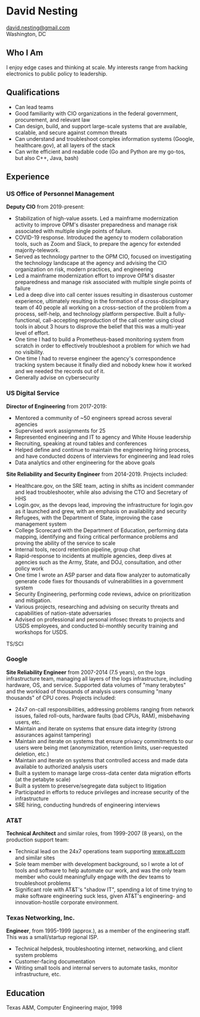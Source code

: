 # David Nesting

david.nesting@gmail.com  
Washington, DC

## Who I Am

I enjoy edge cases and thinking at scale.  My interests range from hacking electronics to
public policy to leadership.

## Qualifications

- Can lead teams
- Good familiarity with CIO organizations in the federal government, procurement, and relevant law
- Can design, build, and support large-scale systems that are available, scalable, and secure against common threats
- Can understand and troubleshoot complex information systems (Google, healthcare.gov), at all layers of the stack
- Can write efficient and readable code (Go and Python are my go-tos, but also C++, Java, bash)

## Experience

### US Office of Personnel Management

**Deputy CIO** from 2019-present:

- Stabilization of high-value assets.  Led a mainframe modernization activity to improve OPM's disaster preparedness and manage risk associated with multiple single points of failure.
- COVID-19 response.  Introduced the agency to modern collaboration tools, such as Zoom and Slack, to prepare the agency for extended majority-telework.
- Served as technology partner to the OPM CIO, focused on investigating the technology landscape at the agency and advising the CIO organization on risk, modern practices, and engineering
- Led a mainframe modernization effort to improve OPM's disaster preparedness and manage risk associated with multiple single points of failure
- Led a deep dive into call center issues resulting in disasterous customer experience, ultimately resulting in the formation of a cross-disciplinary team of 40 people all working on a cross-section of the problem from a process, self-help, and technology platform perspective.  Built a fully-functional, call-accepting reproduction of the call center using cloud tools in about 3 hours to disprove the belief that this was a multi-year level of effort.
- One time I had to build a Prometheus-based monitoring system from scratch in order to effectively troubleshoot a problem for which we had no visibility.
- One time I had to reverse engineer the agency's correspondence tracking system because it finally died and nobody knew how it worked and we needed the records out of it.
- Generally advise on cybersecurity

### US Digital Service

**Director of Engineering** from 2017-2019:

- Mentored a community of ~50 engineers spread across several agencies
- Supervised work assignments for 25
- Represented engineering and IT to agency and White House leadership
- Recruiting, speaking at round tables and conferences
- Helped define and continue to maintain the engineering hiring process, and have conducted dozens
of interviews for engineering and lead roles
- Data analytics and other engineering for the above goals

**Site Reliability and Security Engineer** from 2014-2019.  Projects included:

- Healthcare.gov, on the SRE team, acting in shifts as incident commander and lead troubleshooter,
while also advising the CTO and Secretary of HHS
- Login.gov, as the devops lead, improving the infrastructure for login.gov as it launched and grew,
with an emphasis on availability and security
- Refugees, with the Department of State, improving the case management system
- College Scorecard with the Department of Education, performing data mapping, identifying and fixing critical performance
problems and proving the ability of the service to scale
- Internal tools, record retention pipeline, group chat
- Rapid-response to incidents at multiple agencies, deep dives at agencies such as the Army, State, and DOJ,
consultation, and other policy work
- One time I wrote an ASP parser and data flow analyzer to automatically generate code fixes
for thousands of vulnerabilities in a government system
- Security Engineering, performing code reviews, advice on prioritization and mitigation.
- Various projects, researching and advising on security threats and capabilities of nation-state adversaries
- Advised on professional and personal infosec threats to projects
and USDS employees, and conducted bi-monthly security training and
workshops for USDS.

TS/SCI

### Google

**Site Reliability Engineer** from 2007-2014 (7.5 years), on the logs infrastructure team, managing
all layers of the logs infrastructure, including hardware, OS, and service.  Supported data volumes
of "many terabytes" and the workload of thousands of analysis users consuming "many thousands" of
CPU cores.  Projects included:

- 24x7 on-call responsibilities, addressing problems ranging from network issues, failed roll-outs,
hardware faults (bad CPUs, RAM), misbehaving users, etc.
- Maintain and iterate on systems that ensure data integrity (strong assurances against tampering)
- Maintain and iterate on systems that ensure privacy commitments to our users were being met
(anonymization, retention limits, user-requested deletion, etc.)
- Maintain and iterate on systems that controlled access and made data available to authorized
analysis users
- Built a system to manage large cross-data center data migration efforts (at the petabyte scale)
- Built a system to preserve/segregate data subject to litigation
- Participated in efforts to reduce privileges and increase security of the infrastructure
- SRE hiring, conducting hundreds of engineering interviews

### AT&T

**Technical Architect** and similar roles, from 1999-2007 (8 years), on the production support team:

- Technical lead on the 24x7 operations team supporting www.att.com and similar sites
- Sole team member with development background, so I wrote a lot of tools and software to help
automate our work, and was the only team member who could meaningfully engage with the dev teams
to troubleshoot problems
- Significant role with AT&T's "shadow IT", spending a lot of time trying to make software engineering
suck less, given AT&T's engineering- and innovation-hostile corporate environment.

### Texas Networking, Inc.

**Engineer**, from 1995-1999 (approx.), as a member of the engineering staff.  This was a
small/startup regional ISP.

- Technical helpdesk, troubleshooting internet, networking, and client system problems
- Customer-facing documentation
- Writing small tools and internal servers to automate tasks, monitor infrastructure, etc.

## Education

Texas A&M, Computer Engineering major, 1998
